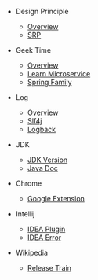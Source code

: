 - Design Principle
  - [Overview](book/desgin-principle/overview.md)
  - [SRP](book/desgin-principle/SRP.md)
    
- Geek Time
  - [Overview](book/geek-time/overview.md)
  - [Learn Microservice](book/geek-time/learn-microservice/doc.md)
  - [Spring Family](book/geek-time/spring-family/doc.md)

- Log
  - [Overview](book/log/overview.md)
  - [Slf4j](book/log/slf4j.md)
  - [Logback](book/log/logback.md)

- JDK
  - [JDK Version](book/jdk/jdk-version.md)
  - [Java Doc](book/jdk/jdk-doc.md)

- Chrome
  - [Google Extension](book/chrome/google-extension.md)

- Intellij
  - [IDEA Plugin](book/idea/idea-plugin.md)
  - [IDEA Error](book/idea/idea-error.md)

- Wikipedia
  - [Release Train](book/wikipedia/release-train.md)    

[comment]: <> (- Todo)

[comment]: <> (  - [Draft]&#40;book/todo/draft.md&#41;)